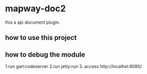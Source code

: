 # mapway-doc2
 this a api document plugin.
##  how to use this project 

 

## how to debug the module


1.run gwt:codeserver
2.run jetty:run
3. access http://localhst:8080/
 